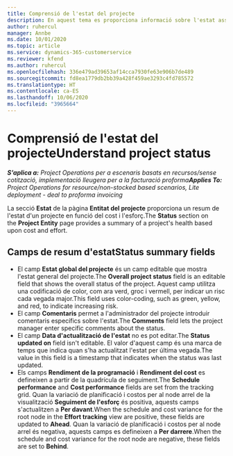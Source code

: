```yaml
---
title: Comprensió de l'estat del projecte
description: En aquest tema es proporciona informació sobre l'estat assignat els projectes al Dynamics 365 Project Operations.
author: ruhercul
manager: Annbe
ms.date: 10/01/2020
ms.topic: article
ms.service: dynamics-365-customerservice
ms.reviewer: kfend
ms.author: ruhercul
ms.openlocfilehash: 336e479ad39653af14cca7930fe63e906b7de489
ms.sourcegitcommit: fd8ea1779db2bb39a428f459ae3293c4fd785572
ms.translationtype: HT
ms.contentlocale: ca-ES
ms.lasthandoff: 10/06/2020
ms.locfileid: "3965664"
---
```

# <a name="understand-project-status"></a><span data-ttu-id="67b30-103">Comprensió de l'estat del projecte</span><span class="sxs-lookup"><span data-stu-id="67b30-103">Understand project status</span></span>

<span data-ttu-id="67b30-104">_**S'aplica a:** Project Operations per a escenaris basats en recursos/sense cotització, implementació lleugera per a la facturació proforma_</span><span class="sxs-lookup"><span data-stu-id="67b30-104">_**Applies To:** Project Operations for resource/non-stocked based scenarios, Lite deployment - deal to proforma invoicing_</span></span>


<span data-ttu-id="67b30-105">La secció **Estat** de la pàgina **Entitat del projecte** proporciona un resum de l'estat d'un projecte en funció del cost i l'esforç.</span><span class="sxs-lookup"><span data-stu-id="67b30-105">The **Status** section on the **Project Entity** page provides a summary of a project's health based upon cost and effort.</span></span>


## <a name="status-summary-fields"></a><span data-ttu-id="67b30-106">Camps de resum d'estat</span><span class="sxs-lookup"><span data-stu-id="67b30-106">Status summary fields</span></span>

- <span data-ttu-id="67b30-107">El camp **Estat global del projecte** és un camp editable que mostra l'estat general del projecte.</span><span class="sxs-lookup"><span data-stu-id="67b30-107">The **Overall project status** field is an editable field that shows the overall status of the project.</span></span> <span data-ttu-id="67b30-108">Aquest camp utilitza una codificació de color, com ara verd, groc i vermell, per indicar un risc cada vegada major.</span><span class="sxs-lookup"><span data-stu-id="67b30-108">This field uses color-coding, such as green, yellow, and red, to indicate increasing risk.</span></span> 
- <span data-ttu-id="67b30-109">El camp **Comentaris** permet a l'administrador del projecte introduir comentaris específics sobre l'estat.</span><span class="sxs-lookup"><span data-stu-id="67b30-109">The **Comments** field lets the project manager enter specific comments about the status.</span></span> 
- <span data-ttu-id="67b30-110">El camp **Data d'actualització de l'estat** no es pot editar.</span><span class="sxs-lookup"><span data-stu-id="67b30-110">The **Status updated on** field isn't editable.</span></span> <span data-ttu-id="67b30-111">El valor d'aquest camp és una marca de temps que indica quan s'ha actualitzat l'estat per última vegada.</span><span class="sxs-lookup"><span data-stu-id="67b30-111">The value in this field is a timestamp that indicates when the status was last updated.</span></span>
- <span data-ttu-id="67b30-112">Els camps **Rendiment de la programació** i **Rendiment del cost** es defineixen a partir de la quadrícula de seguiment.</span><span class="sxs-lookup"><span data-stu-id="67b30-112">The **Schedule performance** and **Cost performance** fields are set from the tracking grid.</span></span> <span data-ttu-id="67b30-113">Quan la variació de planificació i costos per al node arrel de la visualització **Seguiment de l'esforç** és positiva, aquests camps s'actualitzen a **Per davant**.</span><span class="sxs-lookup"><span data-stu-id="67b30-113">When the schedule and cost variance for the root node in the **Effort tracking** view are positive, these fields are updated to **Ahead**.</span></span> <span data-ttu-id="67b30-114">Quan la variació de planificació i costos per al node arrel és negativa, aquests camps es defineixen a **Per darrere**.</span><span class="sxs-lookup"><span data-stu-id="67b30-114">When the schedule and cost variance for the root node are negative, these fields are set to **Behind**.</span></span>
